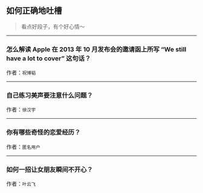 ## 如何正确地吐槽

> 看点好段子，有个好心情～


 
---

### 怎么解读 Apple 在 2013 年 10 月发布会的邀请函上所写 “We still have a lot to cover” 这句话？

> 


作者：`祝博韬`

---

### 自己练习美声要注意什么问题？

> 


作者：`徐汉宇`

---

### 你有哪些奇怪的恋爱经历？

> 


作者：`匿名用户`

---

### 如何一招让女朋友瞬间不开心？

> 


作者：`叶云飞`